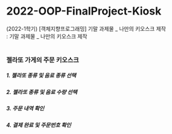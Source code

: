 # 2022-OOP-FinalProject-Kiosk
(2022-1학기) [객체지향프로그래밍] 기말 과제물 _ 나만의 키오스크 제작
</br>: 기말 과제물 _ 나만의 키오스크 제작
</br></br><h3>젤라또 가게의 주문 키오스크
</br><h5>1. 젤라또 종류 및 음료 종류 선택
</br><h5>2. 젤라또 종류 및 음료 수량 선택
</br><h5>3. 주문 내역 확인
</br><h5>4. 결제 완료 및 주문번호 확인
